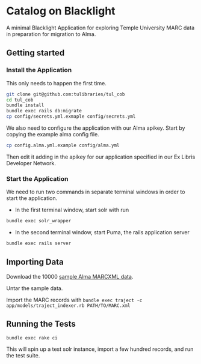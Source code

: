 # Catalog on Blacklight

A minimal Blacklight Application for exploring Temple University MARC data in preparation for migration to Alma.


## Getting started

### Install the Application
This only needs to happen the first time.

```bash
git clone git@github.com:tulibraries/tul_cob
cd tul_cob
bundle install
bundle exec rails db:migrate
cp config/secrets.yml.exmaple config/secrets.yml
```

We also need to configure the application with our Alma apikey. Start by copying the example alma config file.

```bash
cp config.alma.yml.example config/alma.yml
```

Then edit it adding in the apikey for our application specified in our Ex Libris Developer Network.


### Start the Application

We need to run two commands in separate terminal windows in order to start the application.
* In the first terminal window, start solr with run
```bash
bundle exec solr_wrapper
```
* In the second terminal window, start Puma, the rails application server
```bash
bundle exec rails server
```

## Importing Data

Download the 10000 [sample Alma MARCXML data](https://raw.githubusercontent.com/tulibraries/tul_cob/master/sample_data/sample_alma_marcxml.tgz).

Untar the sample data.

Import the MARC records with `bundle exec traject -c app/models/traject_indexer.rb PATH/TO/MARC.xml`

## Running the Tests

`bundle exec rake ci`

This will spin up a test solr instance, import a few hundred records, and run the test suite. 
